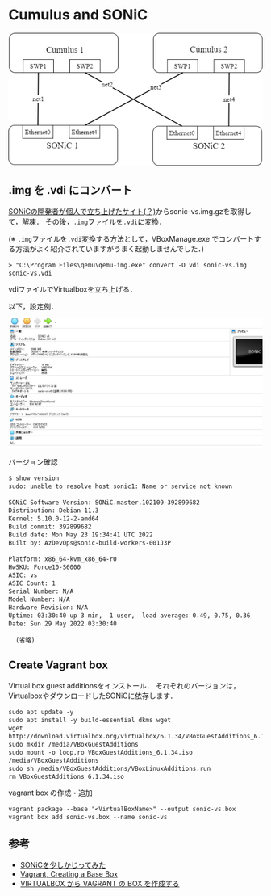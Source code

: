 # Cumulus and SONiC

![topo](./images/test_topo.drawio.png)


## .img を .vdi にコンバート

[SONiCの開発者が個人で立ち上げたサイト(？)](https://sonic.software/)からsonic-vs.img.gzを取得して，解凍．
その後，`.img`ファイルを`.vdi`に変換．

(※ `.img`ファイルを`.vdi`変換する方法として，VBoxManage.exe でコンバートする方法がよく紹介されていますがうまく起動しませんでした．)

```
> "C:\Program Files\qemu\qemu-img.exe" convert -O vdi sonic-vs.img sonic-vs.vdi
```
vdiファイルでVirtualboxを立ち上げる．

以下，設定例．

![VBox setting](./images/screenshot000194.JPG)

バージョン確認
```
$ show version
sudo: unable to resolve host sonic1: Name or service not known

SONiC Software Version: SONiC.master.102109-392899682
Distribution: Debian 11.3
Kernel: 5.10.0-12-2-amd64
Build commit: 392899682
Build date: Mon May 23 19:34:41 UTC 2022
Built by: AzDevOps@sonic-build-workers-001J3P

Platform: x86_64-kvm_x86_64-r0
HwSKU: Force10-S6000
ASIC: vs
ASIC Count: 1
Serial Number: N/A
Model Number: N/A
Hardware Revision: N/A
Uptime: 03:30:40 up 3 min,  1 user,  load average: 0.49, 0.75, 0.36
Date: Sun 29 May 2022 03:30:40

  (省略)
```



## Create Vagrant box

Virtual box guest additionsをインストール．
それぞれのバージョンは，VirtualboxやダウンロードしたSONiCに依存します．
```
sudo apt update -y
sudo apt install -y build-essential dkms wget
wget http://download.virtualbox.org/virtualbox/6.1.34/VBoxGuestAdditions_6.1.34.iso
sudo mkdir /media/VBoxGuestAdditions
sudo mount -o loop,ro VBoxGuestAdditions_6.1.34.iso /media/VBoxGuestAdditions
sudo sh /media/VBoxGuestAdditions/VBoxLinuxAdditions.run
rm VBoxGuestAdditions_6.1.34.iso
```

vagrant box の作成・追加
```
vagrant package --base "<VirtualBoxName>" --output sonic-vs.box
vagrant box add sonic-vs.box --name sonic-vs
```



## 参考
- [SONiCを少しかじってみた](https://debslink.hatenadiary.jp/entry/20210131/1612091391)
- [Vagrant, Creating a Base Box](https://www.vagrantup.com/docs/providers/virtualbox/boxes)
- [VIRTUALBOX から VAGRANT の BOX を作成する](http://vistylee.com/virtualbox-vagrant-box/)
